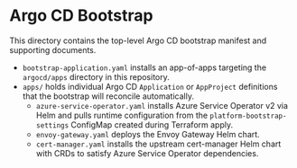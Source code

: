 # Argo CD Bootstrap

This directory contains the top-level Argo CD bootstrap manifest and supporting documents.

- `bootstrap-application.yaml` installs an app-of-apps targeting the `argocd/apps` directory in this repository.
- `apps/` holds individual Argo CD `Application` or `AppProject` definitions that the bootstrap will reconcile automatically.
	- `azure-service-operator.yaml` installs Azure Service Operator v2 via Helm and pulls runtime configuration from the `platform-bootstrap-settings` ConfigMap created during Terraform apply.
	- `envoy-gateway.yaml` deploys the Envoy Gateway Helm chart.
	- `cert-manager.yaml` installs the upstream cert-manager Helm chart with CRDs to satisfy Azure Service Operator dependencies.
